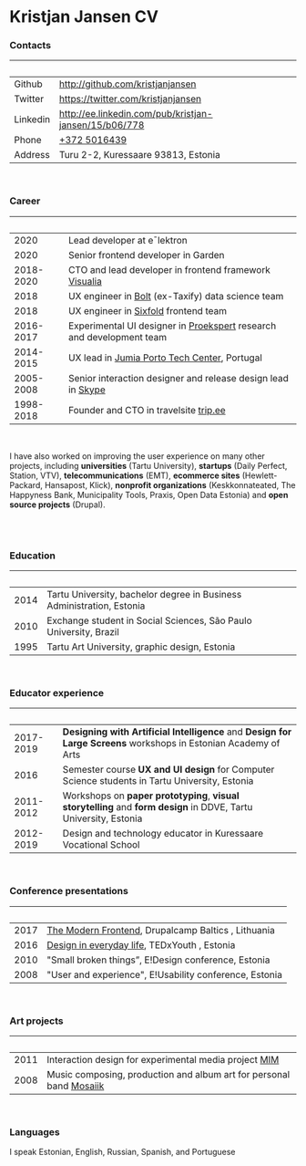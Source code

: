 # Kristjan Jansen CV

### Contacts

| &nbsp;   | &nbsp;                                                |
| -------- | ----------------------------------------------------- |
| Github   | http://github.com/kristjanjansen                      |
| Twitter  | https://twitter.com/kristjanjansen                    |
| Linkedin | http://ee.linkedin.com/pub/kristjan-jansen/15/b06/778 |
| Phone    | [+372 5016439](tel:+3725016439)                       |
| Address  | Turu 2-2, Kuressaare 93813, Estonia                   |

<br />

### Career

| &nbsp;    | &nbsp;                                                                                             |
| --------- | -------------------------------------------------------------------------------------------------- |
| 2020      | Lead developer at eˉlektron                                                                        |
| 2020      | Senior frontend developer in Garden                                                                |
| 2018-2020 | CTO and lead developer in frontend framework [Visualia](https://visualia.github.io/visualia)       |
| 2018      | UX engineer in [Bolt](https://bolt.eu) (ex-Taxify) data science team                               |
| 2018      | UX engineer in [Sixfold](https://sixfold.com/) frontend team                                       |
| 2016-2017 | Experimental UI designer in [Proekspert](https://proekspert.ee/) research and development team     |
| 2014-2015 | UX lead in [Jumia Porto Tech Center](https://www.linkedin.com/company/porto-tech-center), Portugal |
| 2005-2008 | Senior interaction designer and release design lead in [Skype](http://skype.com/)                  |
| 1998-2018 | Founder and CTO in travelsite [trip.ee](https://trip.ee)                                           |

<br />

I have also worked on improving the user experience on many other projects, including **universities** (Tartu University), **startups** (Daily Perfect, Station, VTV), **telecommunications** (EMT), **ecommerce sites** (Hewlett-Packard, Hansapost, Klick), **nonprofit organizations** (Keskkonnateated, The Happyness Bank, Municipality Tools, Praxis, Open Data Estonia) and **open source projects** (Drupal).

<br /><br />

### Education

| &nbsp; | &nbsp;                                                                |
| ------ | --------------------------------------------------------------------- |
| 2014   | Tartu University, bachelor degree in Business Administration, Estonia |
| 2010   | Exchange student in Social Sciences, São Paulo University, Brazil     |
| 1995   | Tartu Art University, graphic design, Estonia                         |

<br />

### Educator experience

| &nbsp;    | &nbsp;                                                                                                             |
| --------- | ------------------------------------------------------------------------------------------------------------------ |
| 2017-2019 | **Designing with Artificial Intelligence** and **Design for Large Screens** workshops in Estonian Academy of Arts  |
| 2016      | Semester course **UX and UI design** for Computer Science students in Tartu University, Estonia                    |
| 2011-2012 | Workshops on **paper prototyping**, **visual storytelling** and **form design** in DDVE, Tartu University, Estonia |
| 2012-2019 | Design and technology educator in Kuressaare Vocational School                                                     |

<br />

### Conference presentations

| &nbsp; | &nbsp;                                                                                           |
| ------ | ------------------------------------------------------------------------------------------------ |
| 2017   | [The Modern Frontend](https://kristjanjansen.github.io/vilnius/), Drupalcamp Baltics , Lithuania |
| 2016   | [Design in everyday life](https://www.youtube.com/watch?v=YtQJIioQ4-k), TEDxYouth , Estonia      |
| 2010   | "Small broken things”, E!Design conference, Estonia                                              |
| 2008   | "User and experience", E!Usability conference, Estonia                                           |

<br />

### Art projects

| &nbsp; | &nbsp;                                                                                             |
| ------ | -------------------------------------------------------------------------------------------------- |
| 2011   | Interaction design for experimental media project [MIM](http://www.mimproject.org/)                |
| 2008   | Music composing, production and album art for personal band [Mosaiik](http://mosaiik.bandcamp.com) |

<br />

### Languages

I speak Estonian, English, Russian, Spanish, and Portuguese
